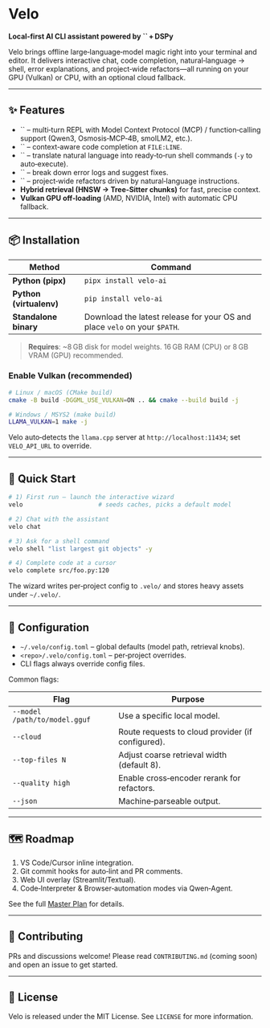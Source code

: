 # Velo

**Local‑first AI CLI assistant powered by **``** + DSPy**

Velo brings offline large‑language‑model magic right into your terminal and editor. It delivers interactive chat, code completion, natural‑language → shell, error explanations, and project‑wide refactors—all running on your GPU (Vulkan) or CPU, with an optional cloud fallback.

---

## ✨ Features

- `` – multi‑turn REPL with Model Context Protocol (MCP) / function‑calling support (Qwen3, Osmosis‑MCP‑4B, smolLM2, etc.).
- `` – context‑aware code completion at `FILE:LINE`.
- `` – translate natural language into ready‑to‑run shell commands (`-y` to auto‑execute).
- `` – break down error logs and suggest fixes.
- `` – project‑wide refactors driven by natural‑language instructions.
- **Hybrid retrieval (HNSW → Tree‑Sitter chunks)** for fast, precise context.
- **Vulkan GPU off‑loading** (AMD, NVIDIA, Intel) with automatic CPU fallback.

---

## 📦 Installation

| Method                  | Command                                                                   |
| ----------------------- | ------------------------------------------------------------------------- |
| **Python (pipx)**       | `pipx install velo-ai`                                                    |
| **Python (virtualenv)** | `pip install velo-ai`                                                     |
| **Standalone binary**   | Download the latest release for your OS and place `velo` on your `$PATH`. |

> **Requires**: \~8 GB disk for model weights. 16 GB RAM (CPU) or 8 GB VRAM (GPU) recommended.

### Enable Vulkan (recommended)

```bash
# Linux / macOS (CMake build)
cmake -B build -DGGML_USE_VULKAN=ON .. && cmake --build build -j

# Windows / MSYS2 (make build)
LLAMA_VULKAN=1 make -j
```

Velo auto‑detects the `llama.cpp` server at `http://localhost:11434`; set `VELO_API_URL` to override.

---

## 🚀 Quick Start

```bash
# 1) First run – launch the interactive wizard
velo                     # seeds caches, picks a default model

# 2) Chat with the assistant
velo chat

# 3) Ask for a shell command
velo shell "list largest git objects" -y

# 4) Complete code at a cursor
velo complete src/foo.py:120
```

The wizard writes per‑project config to `.velo/` and stores heavy assets under `~/.velo/`.

---

## 🔧 Configuration

- `~/.velo/config.toml` – global defaults (model path, retrieval knobs).
- `<repo>/.velo/config.toml` – per‑project overrides.
- CLI flags always override config files.

Common flags:

| Flag                          | Purpose                                           |
| ----------------------------- | ------------------------------------------------- |
| `--model /path/to/model.gguf` | Use a specific local model.                       |
| `--cloud`                     | Route requests to cloud provider (if configured). |
| `--top-files N`               | Adjust coarse retrieval width (default 8).        |
| `--quality high`              | Enable cross‑encoder rerank for refactors.        |
| `--json`                      | Machine‑parseable output.                         |

---

## 🗺️ Roadmap

1. VS Code/Cursor inline integration.
2. Git commit hooks for auto‑lint and PR comments.
3. Web UI overlay (Streamlit/Textual).
4. Code‑Interpreter & Browser‑automation modes via Qwen‑Agent.

See the full [Master Plan](.ai-doc-and-user-guidelines/Masterplan) for details.

---

## 🤝 Contributing

PRs and discussions welcome!  Please read `CONTRIBUTING.md` (coming soon) and open an issue to get started.

---

## 📄 License

Velo is released under the MIT License.  See `LICENSE` for more information.

